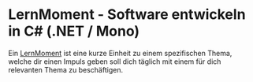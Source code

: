 # LernMoment - Software entwickeln in C# (.NET / Mono)

Ein [LernMoment](http://www.lernmoment.de) ist eine kurze Einheit zu einem spezifischen Thema, welche dir einen Impuls geben soll dich täglich mit einem für dich relevanten Thema zu beschäftigen.
